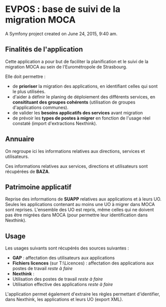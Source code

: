 EVPOS : base de suivi de la migration MOCA
=====

A Symfony project created on June 24, 2015, 9:40 am.

Finalités de l'application
----
Cette application a pour but de faciliter la planification et le suivi de la migration MOCA au sein de l'Eurométropole de Strasbourg.

Elle doit permettre :
- de **prioriser** la migration des applications, en identifiant celles qui sont le plus utilisées.
- d'aider à définir le planing de déploiement des différents services, en **consitituant des groupes cohérents** (utilisation de groupes d'applications communes).
- de valider les **besoins applicatifs des services** avant migration
- de prévoir les **types de postes à migrer** en fonction de l'usage réel constaté (import d'extractions Nexthink).

Annuaire
---

On regroupe ici les informations relatives aux directions, services et utilisateurs. 

Ces informations relatives aux services, directions et utilisateurs sont récupérées de **BAZA**.

Patrimoine applicatif
---

Reprise des informations de **SUAPP** relatives aux applications et à leurs UO. Seules les applications contenant au moins une UO à migrer dans MOCA sont reprises. L'ensemble des UO est repris, même celles qui ne doivent pas être migrées dans MOCA (pour permettre leur identification dans Nexthink).

Usage
---

Les usages suivants sont récupérés des sources suivantes :

- **GAP** : affectation des utilisateurs aux applications
- **Fichiers licences** (sur T:\Licences) : affectation des applications aux postes de travail *reste à faire*
- **Nexthink** :
 - Utilisation des postes de travail *reste à faire*
 - Utilisation effective des applications *reste à faire*
 
L'application permet également d'extraire les règles permettant d'identifier, dans Nexthink, les applications et leurs UO (export XML).